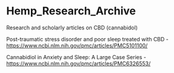 # Hemp_Research_Archive
Research and scholarly articles on CBD (cannabidol)

Post-traumatic stress disorder and poor sleep treated with CBD - https://www.ncbi.nlm.nih.gov/pmc/articles/PMC5101100/

Cannabidiol in Anxiety and Sleep: A Large Case Series - https://www.ncbi.nlm.nih.gov/pmc/articles/PMC6326553/


